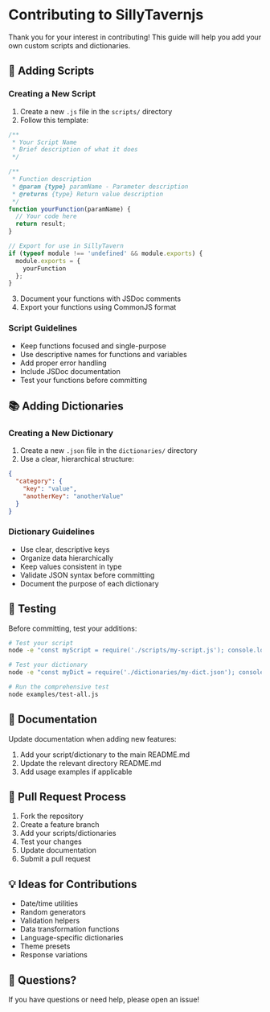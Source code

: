 # Contributing to SillyTavernjs

Thank you for your interest in contributing! This guide will help you add your own custom scripts and dictionaries.

## 📝 Adding Scripts

### Creating a New Script

1. Create a new `.js` file in the `scripts/` directory
2. Follow this template:

```javascript
/**
 * Your Script Name
 * Brief description of what it does
 */

/**
 * Function description
 * @param {type} paramName - Parameter description
 * @returns {type} Return value description
 */
function yourFunction(paramName) {
  // Your code here
  return result;
}

// Export for use in SillyTavern
if (typeof module !== 'undefined' && module.exports) {
  module.exports = {
    yourFunction
  };
}
```

3. Document your functions with JSDoc comments
4. Export your functions using CommonJS format

### Script Guidelines

- Keep functions focused and single-purpose
- Use descriptive names for functions and variables
- Add proper error handling
- Include JSDoc documentation
- Test your functions before committing

## 📚 Adding Dictionaries

### Creating a New Dictionary

1. Create a new `.json` file in the `dictionaries/` directory
2. Use a clear, hierarchical structure:

```json
{
  "category": {
    "key": "value",
    "anotherKey": "anotherValue"
  }
}
```

### Dictionary Guidelines

- Use clear, descriptive keys
- Organize data hierarchically
- Keep values consistent in type
- Validate JSON syntax before committing
- Document the purpose of each dictionary

## 🧪 Testing

Before committing, test your additions:

```bash
# Test your script
node -e "const myScript = require('./scripts/my-script.js'); console.log(myScript.myFunction());"

# Test your dictionary
node -e "const myDict = require('./dictionaries/my-dict.json'); console.log(myDict);"

# Run the comprehensive test
node examples/test-all.js
```

## 📖 Documentation

Update documentation when adding new features:

1. Add your script/dictionary to the main README.md
2. Update the relevant directory README.md
3. Add usage examples if applicable

## 🔄 Pull Request Process

1. Fork the repository
2. Create a feature branch
3. Add your scripts/dictionaries
4. Test your changes
5. Update documentation
6. Submit a pull request

## 💡 Ideas for Contributions

- Date/time utilities
- Random generators
- Validation helpers
- Data transformation functions
- Language-specific dictionaries
- Theme presets
- Response variations

## 📧 Questions?

If you have questions or need help, please open an issue!
